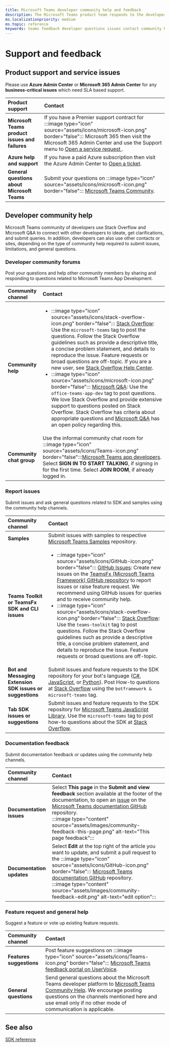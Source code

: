 ```yaml
---
title: Microsoft Teams developer community help and feedback
description: The Microsoft Teams product team responds to the developer community across various feedback and support channels.
ms.localizationpriority: medium
ms.topic: reference
keywords: teams feedback developer questions issues contact community help request bugs contributions community discussions support
---
```


# Support and feedback

## Product support and service issues

Please use **Azure Admin Center** or **Microsoft 365 Admin Center** for any **business-critical issues** which need SLA based support.

| **Product support** | **Contact** |
|:------------|:------------|
| **Microsoft Teams product issues and failures** | If you have a Premier support contract for :::image type="icon" source="assets/icons/microsoft-icon.png" border="false"::: Microsoft 365 then visit the Microsoft 365 Admin Center and use the Support menu to [Open a service request ](https://admin.microsoft.com/). |
| **Azure help and support** | If you have a paid Azure subscription then visit the Azure Admin Center to [Open a ticket](https://ms.portal.azure.com/#blade/Microsoft_Azure_Support/HelpAndSupportBlade/newsupportreq). |
| **General questions about Microsoft Teams** | Submit your questions on :::image type="icon" source="assets/icons/microsoft-icon.png" border="false"::: [Microsoft Teams Community](https://answers.microsoft.com/en-us/msteams/forum).|

## Developer community help
Microsoft Teams community of developers use Stack Overflow and Microsoft Q&A to connect with other developers to ideate, get clarifications, and submit queries. In addition, developers can also use other contacts or sites, depending on the type of community help required to submit issues, limitations, and general questions.

### Developer community forums

Post your questions and help other community members by sharing and responding to questions related to  Microsoft Teams App Development.

| **Community channel**|   **Contact**  |
|:---------------------|:---------------|
|**Community help** | <ul> <li>:::image type="icon" source="assets/icons/stack-overflow-icon.png" border="false"::: [Stack Overflow](https://stackoverflow.com/questions/tagged/microsoft-teams): Use the `microsoft-teams` tag to post the questions. Follow the Stack Overflow guidelines such as provide a descriptive title, a concise problem statement, and details to reproduce the issue. Feature requests or broad questions are off-topic. If you are a new user, see [Stack Overflow Help Center](https://stackoverflow.com/help).</li>  <li>:::image type="icon" source="assets/icons/microsoft-icon.png" border="false"::: [Microsoft Q&A](/answers/topics/office-teams-app-dev.html): Use the `office-teams-app-dev` tag to post questions. We love Stack Overflow and provide extensive support to questions posted on Stack Overflow. Stack Overflow has criteria about appropriate questions and [Microsoft Q&A](/answers/topics/office-teams-app-dev.html) has an open policy regarding this. </li><ul> |
| **Community chat group** | Use the informal community chat room for :::image type="icon" source="assets/icons/Teams-icon.png" border="false":::[Microsoft Teams app developers](https://gitter.im/OfficeDev/MicrosoftTeamsAppDev). Select **SIGN IN TO START TALKING**, if signing in for the first time. Select **JOIN ROOM**, if already logged in. |


### Report issues

Submit issues and ask general questions related to SDK and samples using the community help channels.

| **Community channel** | **Contact** |
|:----------------------|:------------|
| **Samples** | Submit issues with samples to respective  [Microsoft Teams Samples](https://github.com/OfficeDev/Microsoft-Teams-Samples) repository.|
|  **Teams Toolkit or TeamsFx SDK and CLI issues** | <ul><li> :::image type="icon" source="assets/icons/GitHub-icon.png" border="false":::  [GitHub Issues](https://github.com/OfficeDev/TeamsFx/issues): Create new issues on the [TeamsFx (Microsoft Teams Framework) GitHub repository](https://github.com/OfficeDev/TeamsFx) to report issues or raise feature request. We recommend using GitHub issues for queries and to receive community help. <li> :::image type="icon" source="assets/icons/stack-overflow-icon.png" border="false"::: [Stack Overflow](https://stackoverflow.com/questions/tagged/teams-toolkit): Use the `teams-toolkit` tag to post questions. Follow the Stack Overflow guidelines such as provide a descriptive title, a concise problem statement, and details to reproduce the issue. Feature requests or broad questions are off-topic. </li> </ul> |
| **Bot and Messaging Extension SDK issues or suggestions** | Submit issues and feature requests to the SDK repository for your bot's language ([C#](https://github.com/Microsoft/botbuilder-dotnet/), [JavaScript](https://github.com/Microsoft/botbuilder-js), or [Python](https://github.com/Microsoft/botbuilder-python)). Post How-to questions at [Stack Overflow](https://stackoverflow.com/questions/tagged/botframework%20microsoft-teams) using the `botframework & microsoft-teams` tag. |
| **Tab SDK issues or suggestions** | Submit issues and feature requests to the SDK repository for [Microsoft Teams JavaScript Library](https://github.com/OfficeDev/microsoft-teams-library-js/issues). Use the `microsoft-teams` tag to post how-to questions about the SDK at [Stack Overflow](https://stackoverflow.com/questions/tagged/microsoft-teams). |

  
### Documentation feedback

Submit documentation feedback or updates using the community help channels.

| **Community channel** | **Contact** |
|:--------------------------|:--------------------------|
| **Documentation issues** | Select **This page** in the **Submit and view feedback** section available at the footer of the documentation, to open an [issue](https://github.com/MicrosoftDocs/msteams-docs/issues) on the [Microsoft Teams documentation GitHub](https://github.com/MicrosoftDocs/msteams-docs) repository.<br/>:::image type="content" source="assets/images/community-feedback-this-page.png" alt-text="This page feedback":::|
|**Documentation updates**|Select **Edit** at the top right of the article you want to update, and submit a pull request to the :::image type="icon" source="assets/icons/GitHub-icon.png" border="false"::: [Microsoft Teams documentation GitHub](https://github.com/MicrosoftDocs/msteams-docs) repository. <br /> :::image type="content" source="assets/images/community-feedback-edit.png" alt-text="edit option":::|

### Feature request and general help

Suggest a feature or vote up existing feature requests.

| **Community channel** | **Contact** |
|:----------------------|:------------|
| **Features suggestions** | Post feature suggestions on :::image type="icon" source="assets/icons/Teams-icon.png" border="false"::: [Microsoft Teams feedback portal on UserVoice](https://microsoftteams.uservoice.com/forums/555103-public-preview/category/182881-developer-platform). |
| **General questions** | Send general questions about the Microsoft Teams developer platform to [Microsoft Teams Community Help](mailto:microsoftteamsdev@microsoft.com). We encourage posting questions on the channels mentioned here and use email only if no other mode of communication is applicable. |

## See also

[SDK reference](/javascript/api/overview/msteams-client?view=msteams-client-js-latest&preserve-view=true)
